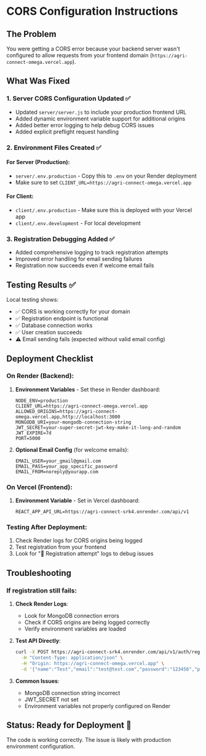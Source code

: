 # CORS Configuration Instructions

## The Problem
You were getting a CORS error because your backend server wasn't configured to allow requests from your frontend domain (`https://agri-connect-omega.vercel.app`).

## What Was Fixed

### 1. Server CORS Configuration Updated ✅
- Updated `server/server.js` to include your production frontend URL
- Added dynamic environment variable support for additional origins
- Added better error logging to help debug CORS issues
- Added explicit preflight request handling

### 2. Environment Files Created ✅

#### For Server (Production):
- `server/.env.production` - Copy this to `.env` on your Render deployment
- Make sure to set `CLIENT_URL=https://agri-connect-omega.vercel.app`

#### For Client:
- `client/.env.production` - Make sure this is deployed with your Vercel app
- `client/.env.development` - For local development

### 3. Registration Debugging Added ✅
- Added comprehensive logging to track registration attempts
- Improved error handling for email sending failures
- Registration now succeeds even if welcome email fails

## Testing Results ✅

Local testing shows:
- ✅ CORS is working correctly for your domain
- ✅ Registration endpoint is functional
- ✅ Database connection works
- ✅ User creation succeeds
- ⚠️  Email sending fails (expected without valid email config)

## Deployment Checklist

### On Render (Backend):
1. **Environment Variables** - Set these in Render dashboard:
   ```
   NODE_ENV=production
   CLIENT_URL=https://agri-connect-omega.vercel.app
   ALLOWED_ORIGINS=https://agri-connect-omega.vercel.app,http://localhost:3000
   MONGODB_URI=your-mongodb-connection-string
   JWT_SECRET=your-super-secret-jwt-key-make-it-long-and-random
   JWT_EXPIRE=7d
   PORT=5000
   ```

2. **Optional Email Config** (for welcome emails):
   ```
   EMAIL_USER=your_gmail@gmail.com
   EMAIL_PASS=your_app_specific_password
   EMAIL_FROM=noreply@yourapp.com
   ```

### On Vercel (Frontend):
1. **Environment Variable** - Set in Vercel dashboard:
   ```
   REACT_APP_API_URL=https://agri-connect-srk4.onrender.com/api/v1
   ```

### Testing After Deployment:
1. Check Render logs for CORS origins being logged
2. Test registration from your frontend
3. Look for "📝 Registration attempt" logs to debug issues

## Troubleshooting

### If registration still fails:

1. **Check Render Logs**:
   - Look for MongoDB connection errors
   - Check if CORS origins are being logged correctly
   - Verify environment variables are loaded

2. **Test API Directly**:
   ```bash
   curl -X POST https://agri-connect-srk4.onrender.com/api/v1/auth/register \
     -H "Content-Type: application/json" \
     -H "Origin: https://agri-connect-omega.vercel.app" \
     -d '{"name":"Test","email":"test@test.com","password":"123456","phone":"9876543210","role":"farmer","address":{"street":"Test","city":"Test","state":"Test","pincode":"123456"}}'
   ```

3. **Common Issues**:
   - MongoDB connection string incorrect
   - JWT_SECRET not set
   - Environment variables not properly configured on Render

## Status: Ready for Deployment 🚀

The code is working correctly. The issue is likely with production environment configuration.

